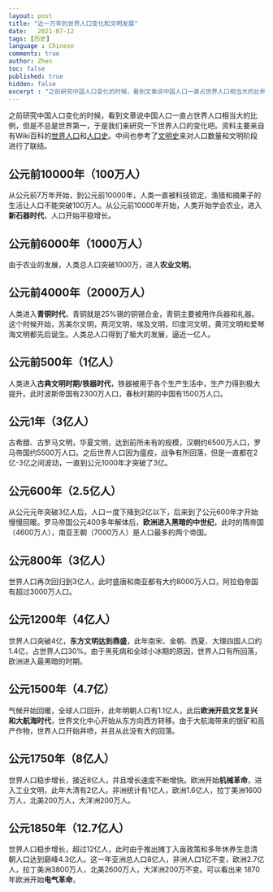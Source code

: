 ```yaml
---
layout: post
title: "近一万年的世界人口变化和文明发展"
date:   2021-07-12
tags: [历史]
language : Chinese
comments: true
author: Zhen
toc: false
published: true
hidden: false
excerpt : "之前研究中国人口变化的时候，看到文章说中国人口一直占世界人口相当大的比例，但是不总是世界第一，于是我们来研究一下世界人口的变化吧。"
---
```

之前研究中国人口变化的时候，看到文章说中国人口一直占世界人口相当大的比例，但是不总是世界第一，于是我们来研究一下世界人口的变化吧。资料主要来自有Wiki百科的[世界人口](https://zh.wikipedia.org/wiki/%E4%B8%96%E7%95%8C%E4%BA%BA%E5%8F%A3)和[人口史](https://zh.m.wikipedia.org/wiki/%E4%BA%BA%E5%8F%A3%E5%8F%B2)。中间也参考了[文明史](https://zh.wikipedia.org/wiki/%E6%96%87%E6%98%8E)来对人口数量和文明阶段进行了联结。

## 公元前10000年（100万人）
从公元前7万年开始，到公元前10000年，人类一直被科技锁定，渔猎和摘果子的生活让人口不能突破100万人。从公元前10000年开始，人类开始学会农业，进入**新石器时代**，人口开始平稳增长。

## 公元前6000年（1000万人）
由于农业的发展，人类总人口突破1000万，进入**农业文明**。

## 公元前4000年（2000万人）
人类进入**青铜时代**，青铜就是25%锡的铜锡合金，青铜主要被用作兵器和礼器。这个时候开始，苏美尔文明，两河文明，埃及文明，印度河文明，黄河文明和爱琴海文明都先后诞生。人类总人口得到了极大的发展，逼近一亿人。

## 公元前500年（1亿人）
人类进入**古典文明时期/铁器时代**，铁器被用于各个生产生活中，生产力得到极大提升。此时波斯帝国有2300万人口，春秋时期的中国有1500万人口。

## 公元1年（3亿人）
古希腊、古罗马文明，华夏文明，达到前所未有的规模，汉朝约6500万人口，罗马帝国约5500万人口。之后世界人口因为瘟疫，战争有所回落，但是一直都在2亿-3亿之间波动，一直到公元1000年才突破了3亿。

## 公元600年（2.5亿人）
从公元元年突破3亿人后，人口一度下降到2亿以下，后来到了公元600年才开始慢慢回暖。罗马帝国公元400多年解体后，**欧洲进入黑暗的中世纪**，此时的隋帝国（4600万人），南亚王朝（7000万人）是人口最多的两个帝国。

## 公元800年（3亿人）
世界人口再次回归到3亿人，此时盛唐和南亚都有大约8000万人口，阿拉伯帝国有超过3000万人口。

## 公元1200年（4亿人）
世界人口突破4亿，**东方文明达到鼎盛**，此年南宋、金朝、西夏、大理四国人口约1.4亿，占世界人口30%。由于黑死病和全球小冰期的原因，世界人口有所回落，欧洲进入最黑暗的时期。

## 公元1500年（4.7亿）
气候开始回暖，全球人口回升，此年明朝人口有1.1亿人，此后**欧洲开启文艺复兴和大航海时代**，世界文化中心开始从东方向西方转移。由于大航海带来的银矿和高产作物，世界人口开始井喷，并且从此没有大的回落。

## 公元1750年（8亿人）
世界人口稳步增长，接近8亿人，并且增长速度不断增快。欧洲开始**机械革命**，进入工业文明，此年大清有2亿人。非洲统计有1亿人，欧洲1.6亿人，拉丁美洲1600万人，北美200万人，大洋洲200万人。

## 公元1850年（12.7亿人）
世界人口稳步增长，超过12亿人，此时由于推出摊丁入亩政策和多年休养生息清朝人口达到巅峰4.3亿人。这一年亚洲总人口8亿人，非洲人口1亿不变，欧洲2.7亿人，拉丁美洲3800万人，北美2600万人，大洋洲200万不变。可以看出来
1870年欧洲开始**电气革命**，
<!--stackedit_data:
eyJoaXN0b3J5IjpbLTkxMDMwMTIxNSwxMjk3NzQzNTY2LDE3Mj
UxNjcwLDE0NDU3MTY4MTldfQ==
-->